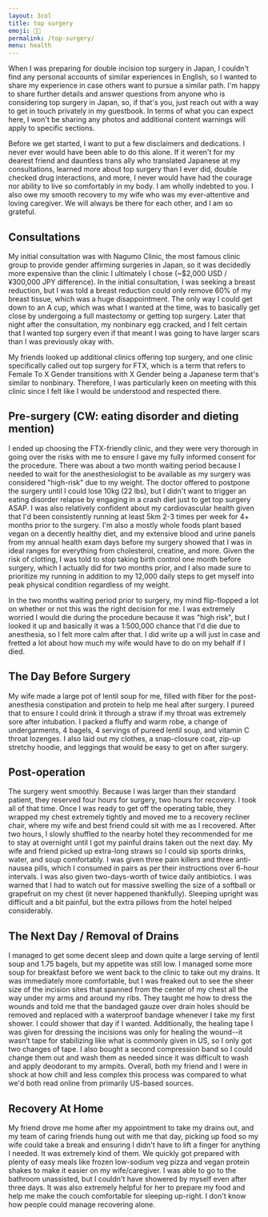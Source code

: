```yaml
---
layout: 3col
title: top surgery
emoji: 🏳️‍⚧️
permalink: /top-surgery/
menu: health
---
```


When I was preparing for double incision top surgery in Japan, I couldn't find any personal accounts of similar experiences in English, so I wanted to share my experience in case others want to pursue a similar path. I'm happy to share further details and answer questions from anyone who is considering top surgery in Japan, so, if that's you, just reach out with a way to get in touch privately in my guestbook. In terms of what you can expect here, I won't be sharing any photos and additional content warnings will apply to specific sections.

Before we get started, I want to put a few disclaimers and dedications. I never ever would have been able to do this alone. If it weren't for my dearest friend and dauntless trans ally who translated Japanese at my consultations, learned more about top surgery than I ever did, double checked drug interactions, and more, I never would have had the courage nor ability to live so comfortably in my body. I am wholly indebted to you. I also owe my smooth recovery to my wife who was my ever-attentive and loving caregiver. We will always be there for each other, and I am so grateful.

## Consultations

My initial consultation was with Nagumo Clinic, the most famous clinic group to provide gender affirming surgeries in Japan, so it was decidedly more expensive than the clinic I ultimately I chose (~$2,000 USD / ¥300,000 JPY difference). In the initial consultation, I was seeking a breast reduction, but I was told a breast reduction could only remove 60% of my breast tissue, which was a huge disappointment. The only way I could get down to an A cup, which was what I wanted at the time, was to basically get close by undergoing a full mastectomy or getting top surgery. Later that night after the consultation, my nonbinary egg cracked, and I felt certain that I wanted top surgery even if that meant I was going to have larger scars than I was previously okay with.

My friends looked up additional clinics offering top surgery, and one clinic specifically called out top surgery for FTX, which is a term that refers to Female To X Gender transitions with X Gender being a Japanese term that's similar to nonbinary. Therefore, I was particularly keen on meeting with this clinic since I felt like I would be understood and respected there.

## Pre-surgery (CW: eating disorder and dieting mention)

I ended up choosing the FTX-friendly clinic, and they were very thorough in going over the risks with me to ensure I gave my fully informed consent for the procedure. There was about a two month waiting period because I needed to wait for the anesthesiologist to be available as my surgery was considered "high-risk" due to my weight. The doctor offered to postpone the surgery until I could lose 10kg (22 lbs), but I didn't want to trigger an eating disorder relapse by engaging in a crash diet just to get top surgery ASAP. I was also relatively confident about my cardiovascular health given that I'd been consistently running at least 5km 2-3 times per week for 4+ months prior to the surgery. I'm also a mostly whole foods plant based vegan on a decently healthy diet, and my extensive blood and urine panels from my annual health exam days before my surgery showed that I was in ideal ranges for everything from cholesterol, creatine, and more. Given the risk of clotting, I was told to stop taking birth control one month before surgery, which I actually did for two months prior, and I also made sure to prioritize my running in addition to my 12,000 daily steps to get myself into peak physical condition regardless of my weight.

In the two months waiting period prior to surgery, my mind flip-flopped a lot on whether or not this was the right decision for me. I was extremely worried I would die during the procedure because it was "high risk", but I looked it up and basically it was a 1:500,000 chance that I'd die due to anesthesia, so I felt more calm after that. I did write up a will just in case and fretted a lot about how much my wife would have to do on my behalf if I died.

## The Day Before Surgery

My wife made a large pot of lentil soup for me, filled with fiber for the post-anesthesia constipation and protein to help me heal after surgery. I pureed that to ensure I could drink it through a straw if my throat was extremely sore after intubation. I packed a fluffy and warm robe, a change of undergarments, 4 bagels, 4 servings of pureed lentil soup, and vitamin C throat lozenges. I also laid out my clothes, a snap-closure coat, zip-up stretchy hoodie, and leggings that would be easy to get on after surgery.

## Post-operation

The surgery went smoothly. Because I was larger than their standard patient, they reserved four hours for surgery, two hours for recovery. I took all of that time. Once I was ready to get off the operating table, they wrapped my chest extremely tightly and moved me to a recovery recliner chair, where my wife and best friend could sit with me as I recovered. After two hours, I slowly shuffled to the nearby hotel they recommended for me to stay at overnight until I got my painful drains taken out the next day. My wife and friend picked up extra-long straws so I could sip sports drinks, water, and soup comfortably. I was given three pain killers and three anti-nausea pills, which I consumed in pairs as per their instructions over 6-hour intervals. I was also given two-days-worth of twice daily antibiotics. I was warned that I had to watch out for massive swelling the size of a softball or grapefruit on my chest (it never happened thankfully). Sleeping upright was difficult and a bit painful, but the extra pillows from the hotel helped considerably.

## The Next Day / Removal of Drains

I managed to get some decent sleep and down quite a large serving of lentil soup and 1.75 bagels, but my appetite was still low. I managed some more soup for breakfast before we went back to the clinic to take out my drains. It was immediately more comfortable, but I was freaked out to see the sheer size of the incision sites that spanned from the center of my chest all the way under my arms and around my ribs. They taught me how to dress the wounds and told me that the bandaged gauze over drain holes should be removed and replaced with a waterproof bandage whenever I take my first shower. I could shower that day if I wanted. Additionally, the healing tape I was given for dressing the incisions was only for healing the wound--it wasn’t tape for stabilizing like what is commonly given in US, so I only got two changes of tape. I also bought a second compression band so I could change them out and wash them as needed since it was difficult to wash and apply deodorant to my armpits. Overall, both my friend and I were in shock at how chill and less complex this process was compared to what we'd both read online from primarily US-based sources.

## Recovery At Home

My friend drove me home after my appointment to take my drains out, and my team of caring friends hung out with me that day, picking up food so my wife could take a break and ensuring I didn't have to lift a finger for anything I needed. It was extremely kind of them. We quickly got prepared with plenty of easy meals like frozen low-sodium veg pizza and vegan protein shakes to make it easier on my wife/caregiver. I was able to go to the bathroom unassisted, but I couldn't have showered by myself even after three days. It was also extremely helpful for her to prepare my food and help me make the couch comfortable for sleeping up-right. I don't know how people could manage recovering alone.

